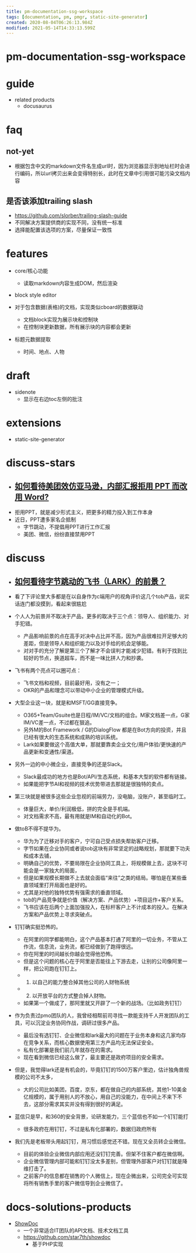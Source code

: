 ```yaml
---
title: pm-documentation-ssg-workspace
tags: [documentation, pm, pmgr, static-site-generator]
created: 2020-08-04T06:26:13.984Z
modified: 2021-05-14T14:33:13.599Z
---
```


# pm-documentation-ssg-workspace

# guide

- related products
  - docusaurus
# faq

## not-yet

- 根据包含中文的markdown文件名生成url时，因为浏览器显示到地址栏时会进行编码，所以url拷贝出来会变得特别长，此时在文章中引用很可能污染文档内容

## 是否该添加trailing slash

- https://github.com/slorber/trailing-slash-guide
- 不同解决方案提供商的实现不同，没有统一标准
- 选择能配置该选项的方案，尽量保证一致性
# features
- core/核心功能
  - 读取markdown内容生成DOM，然后渲染

- block style editor
- 对于包含数据(表格)的文档，实现类似cboard的数据联动
  - 文档block实现为展示块和控制块
  - 在控制块更新数据，所有展示块的内容都会更新

- 标题元数据提取
  - 时间、地点、人物
# draft
- sidenote
  - 显示在右边toc左侧的批注
# extensions
- static-site-generator
# discuss-stars
- ## [如何看待美团效仿亚马逊，内部汇报拒用 PPT 而改用 Word?](https://www.zhihu.com/question/340219070/answers/updated)
- 拒用PPT，就是减少形式主义，把更多的精力投入到工作本身
- 近日，PPT遭多家名企抵制
  - 字节跳动，不提倡用PPT进行工作汇报
  - 美团、微信，纷纷直接禁用PPT
# discuss
- ## [如何看待字节跳动的飞书（LARK）的前景？](https://www.zhihu.com/question/362435888/answers/updated)
- 看了下评论里大多都是在以自身作为c端用户的视角评价这几个tob产品，说实话连门都没摸到，看起来很尴尬

- 个人人为前景并不取决于产品，更多的取决于三个点：领导人、组织能力、对手犯错。
  - 产品影响前景的点在高手对决中占比并不高，因为产品很难拉开足够大的差距，但是领导人和组织能力以及对手给的机会足够能。
  - 对对手的充分了解是第三个了解才不会误判才能减少犯错。有利于找到比较好的节点，换道超车，而不是一味比拼人力和抄袭。
- 飞书有两个亮点可以圈可点：
  - 飞书文档和视频，目前最好用，没有之一；
  - OKR的产品和理念可以带动中小企业的管理模式升级。

- 大型企业这一块，就是和MSFT/GG直接竞争。
  - O365+Team/Gsuite也是日程/IM/VC/文档的组合。M家文档差一点，G家IM/VC差一点，不过都在狠追。
  - 另外M的Bot Framework / G的DialogFlow 都是在Bot方向的投资，并且已经有很大的生态系统和成熟的培训系统。
  - Lark如果要做这个高值大单，那就要靠卖企业文化/用户体验/更快速的产品更新和变通性/渠道。
- 另外一边的中小微企业，直接竞争的还是Slack。
  - Slack最成功的地方也是Bot/API/生态系统，和基本大型的软件都有链接。
  - 如果能把字节AI和视频的技术优势带进去那就是很独特的卖点。
- 第三块就是被很多这些企业忽视的前端劳力，没电脑，没账户，甚至临时工。
  - 体量巨大，单价/利润极低，拼的完全是手机端。
  - 对文档需求不高，最有用就是IM和自动化的Bot。

- 做toB不得不提华为。
  - 华为为了迁移对手的客户，宁可自己受点损失帮助客户迁移。
  - 字节如果在企业协同或者说tob这块有非常坚定的战略规划，那就要下功夫和成本去铺，
  - 明确自己的优势，不要局限在企业协同工具上，将规模做上去，这块不可能会是一家独大的局面，
  - 但是如果规模长期做不上去就会面临“来往”之类的结局。哪怕是在某些垂直领域里打开局面也是好的。
  - 尤其是对他的独特优势有强需求的垂直领域。
  - tob的产品竞争就是价值（解决方案、产品优势）+项目运作+客户关系。
  - 飞书应该在后两个上面加强投入，在标杆客户上不计成本的投入。在解决方案和产品优势上寻求突破点。

- 钉钉确实挺恐怖的。
  - 在阿里的同学都能明白，这个产品基本打通了阿里的一切业务，不管从工作流，信息流，业务流，都已经做到了跑得很远。
  - 你在阿里的时间越长你越会觉得他恐怖。
  - 但是这个问题的核心在于阿里是否能往上下游去走，让别的公司像阿里一样，把公司跑在钉钉上。
  - 1. 以自己的能力整合掉其他公司的人财物系统
  - 2. 以开放平台的方式整合掉人财物。
  - 如果第一个做成了，那阿里就又开辟了一个新的战场。（比如政务钉钉）
- 作为负责过pmo团队的人，我曾经相帮前司寻找一款能支持千人开发团队的工具，可以沉淀业务协同作战，调研过很多产品。
  - 最后没有选钉钉、企业微信和lark最大的问题在于业务本身和这几家均存在竞争关系，而核心数据使用第三方产品均无法保证安全。
  - 私有化部署是我们前几年就存在的需求。
  - 现在看到微信已经这么做了，最主要还是政府项目的安全需求。
- 但是，我觉得lark还是有机会的，毕竟钉钉的1500万客户里边，估计独角兽规模的公司不太多，
  - 大的公司比如美团，百度，京东，都在做自己的内部系统，其他1-10美金亿规模的，属于用别人的不放心，用自己的没能力，在中间上不来下不去，这部分需求其实并没有得到很好的满足。
- 蓝信只是早，和360的安全背景，论研发能力，三个蓝信也不如一个钉钉能打
  - 很多政府在用钉钉，不过是私有化部署的，数据归政府所有
- 我们先是老板带头用起钉钉，用习惯后感觉还不错。现在又全员转企业微信。
  - 目前的体验企业微信内部应用还没钉钉完善。但架不住客户都在微信啊。
  - 企业微信管理内部可能和钉钉没太多差别，但管理外部客户对钉钉就是降维打击了。
  - 之前客户的信息都在销售的个人微信上，现在企微出来，公司完全可实现将所有销售手里的客户微信导到企业微信了。
# docs-solutions-products
- [ShowDoc](https://www.showdoc.com.cn/)
  - 一个非常适合IT团队的API文档、技术文档工具
  - https://github.com/star7th/showdoc
    - 基于PHP实现
